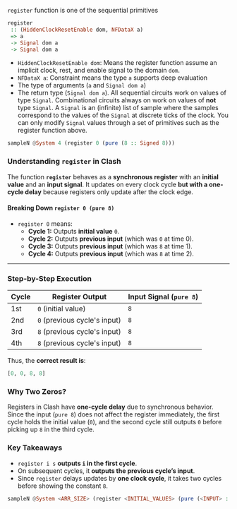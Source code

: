 `register` function is one of the sequential primitives
```haskell
register 
 :: (HiddenClockResetEnable dom, NFDataX a)
 => a
 -> Signal dom a
 -> Signal dom a

```
- `HiddenClockResetEnable dom`: Means the register function assume an implicit clock, rest, and enable signal to the domain `dom`.
- `NFDataX a`: Constraint means the type `a` supports deep evaluation
- The type of arguments (`a` and `Signal dom a`)
- The return type (`Signal dom a`).
All sequential circuits work on values of type `Signal`. Combinational circuits always on work on values of **not** type `Signal`. A `Signal` is an (infinite) list of sample where the samples correspond to the values of the `Signal` at discrete ticks of the clock. You can only modify `Signal` values through a set of primitives such as the register function above.



```haskell
sampleN @System 4 (register 0 (pure (8 :: Signed 8)))
```
### **Understanding `register` in Clash**

The function **`register`** behaves as a **synchronous register** with an **initial value** and an **input signal**. It updates on every clock cycle **but with a one-cycle delay** because registers only update after the clock edge.

#### **Breaking Down `register 0 (pure 8)`**
- `register 0` means:
    - **Cycle 1:** Outputs **initial value** `0`.
    - **Cycle 2:** Outputs **previous input** (which was `0` at time 0).
    - **Cycle 3:** Outputs **previous input** (which was `8` at time 1).
    - **Cycle 4:** Outputs **previous input** (which was `8` at time 2).

---

### **Step-by-Step Execution**

|**Cycle**|**Register Output**|**Input Signal (`pure 8`)**|
|---|---|---|
|1st|`0` (initial value)|`8`|
|2nd|`0` (previous cycle's input)|`8`|
|3rd|`8` (previous cycle's input)|`8`|
|4th|`8` (previous cycle's input)|`8`|

Thus, the **correct result is**:

```haskell
[0, 0, 8, 8]
```

### **Why Two Zeros?**

Registers in Clash have **one-cycle delay** due to synchronous behavior. Since the input (`pure 8`) does not affect the register immediately, the first cycle holds the initial value (`0`), and the second cycle still outputs `0` before picking up `8` in the third cycle.
### **Key Takeaways**

- `register i s` **outputs `i` in the first cycle**.
- On subsequent cycles, it **outputs the previous cycle’s input**.
- Since `register` delays updates by **one clock cycle**, it takes two cycles before showing the constant `8`.

```haskell
sampleN @System <ARR_SIZE> (register <INITIAL_VALUES> (pure (<INPUT> :: Signed 8)))
```